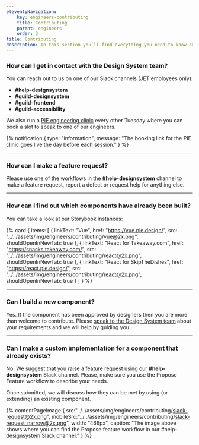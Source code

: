 ```yaml
---
eleventyNavigation:
    key: engineers-contributing
    title: Contributing
    parent: engineers
    order: 3
title: Contributing
description: In this section you’ll find everything you need to know about contributing to our design system and how you can help us.
---
```


### How can I get in contact with the Design System team?

You can reach out to us on one of our Slack channels (JET employees only):
- **#help-designsystem**
- **#guild-designsystem**
- **#guild-frontend**
- **#guild-accessibility**

We also run a [PIE engineering clinic](https://calendly.com/jetpie/engineering-clinics) every other Tuesday where you can book a slot to speak to one of our engineers.

{% notification {
type: "information",
message: "The booking link for the PIE clinic goes live the day before each session."
} %}

---

### How can I make a feature request?

Please use one of the workflows in the **#help-designsystem** channel to make a feature request, report a defect or request help for anything else.

---

### How can I find out which components have already been built?

You can take a look at our Storybook instances:

{% card {
  items: [
        {
          linkText: "Vue",
          href: "https://vue.pie.design/",
          src: "../../assets/img/engineers/contributing/vue@2x.png",
          shouldOpenInNewTab: true
        },
        {
          linkText: "React for Takeaway.com",
          href: "https://snacks.takeaway.com/",
          src: "../../assets/img/engineers/contributing/react@2x.png",
          shouldOpenInNewTab: true
        },
        {
          linkText: "React for SkipTheDishes",
          href: "https://react.pie.design/",
          src: "../../assets/img/engineers/contributing/react@2x.png",
          shouldOpenInNewTab: true
        }
    ]
} %}

---

### Can I build a new component?

Yes. If the component has been approved by designers then you are more than welcome to contribute. Please [speak to the Design System team](/support/contact-us) about your requirements and we will help by guiding you.

---

### Can I make a custom implementation for a component that already exists?

No. We suggest that you raise a feature request using our **#help-designsystem** Slack channel. Please, make sure you use the Propose Feature workflow to describe your needs.

Once submitted, we will discuss how they can be met by using (or extending) an existing component.

{% contentPageImage {
src:"../../assets/img/engineers/contributing/slack-request@2x.png",
mobileSrc:"../../assets/img/engineers/contributing/slack-request_narrow@2x.png",
width: "466px",
caption: "The image above shows where you can find the Propose feature workflow in our #help-designsystem Slack channel."
} %}
